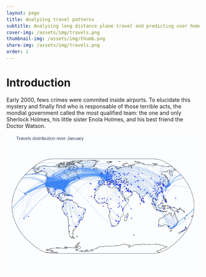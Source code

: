 ```yaml
---
layout: page
title: Analyzing travel patterns
subtitle: Analyzing long distance plane travel and predicting user home area based on their long distance travels
cover-img: /assets/img/travels.png
thumbnail-img: /assets/img/thumb.png
share-img: /assets/img/travels.png
order: 1
---
```


# Introduction
Early 2000, fews crimes were commited inside airports. To elucidate this mystery and finally find who is responsable of those terrible acts, the mondial government called the most qualified team: the one and only Sherlock Holmes, his little sister Enola Holmes, and his best friend the Doctor Watson.


![Alt Text](assets/img/animated.gif)


